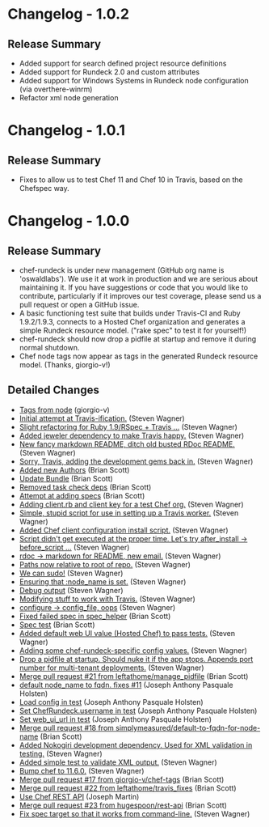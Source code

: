  # Changelog - 1.0.2
 ## Release Summary
  * Added support for search defined project resource definitions
  * Added support for Rundeck 2.0 and custom attributes
  * Added support for Windows Systems in Rundeck node configuration (via overthere-winrm)
  * Refactor xml node generation  
 # Changelog - 1.0.1
 ## Release Summary
  * Fixes to allow us to test Chef 11 and Chef 10 in Travis, based on the Chefspec way.
 # Changelog - 1.0.0
 ## Release Summary
  * chef-rundeck is under new management (GitHub org name is 'oswaldlabs').  We use it at work in production and we are serious about maintaining it.  If you have suggestions or code that you would like to contribute, particularly if it improves our test coverage, please send us a pull request or open a GitHub issue.
  * A basic functioning test suite that builds under Travis-CI and Ruby 1.9.2/1.9.3, connects to a Hosted Chef organization and generates a simple Rundeck resource model.  ("rake spec" to test it for yourself!)
  * chef-rundeck should now drop a pidfile at startup and remove it during normal shutdown.
  * Chef node tags now appear as tags in the generated Rundeck resource model.  (Thanks, giorgio-v!)

 ## Detailed Changes 
 * [Tags from node](https://github.com/oswaldlabs/chef-rundeck/commit/d83373be4b903595d4db30d8c41a0a3bad340994) (giorgio-v)
 * [Initial attempt at Travis-ification.](https://github.com/oswaldlabs/chef-rundeck/commit/f64bdfce1dd12368f8c2364dd29b8d8acc63c606) (Steven Wagner)
 * [Slight refactoring for Ruby 1.9/RSpec + Travis ...](https://github.com/oswaldlabs/chef-rundeck/commit/89b1e22ebd7b611aa1ce8f28d1364a24cbddb814) (Steven Wagner)
 * [Added jeweler dependency to make Travis happy.](https://github.com/oswaldlabs/chef-rundeck/commit/4cad7308687b4c2964474421b7f0028123bffad6) (Steven Wagner)
 * [New fancy markdown README, ditch old busted RDoc README.](https://github.com/oswaldlabs/chef-rundeck/commit/df015dbd7771c331e76898c30e90102868793f28) (Steven Wagner)
 * [Sorry, Travis, adding the development gems back in.](https://github.com/oswaldlabs/chef-rundeck/commit/659f413872c5923cf534aa964da92e9c2b0bda5b) (Steven Wagner)
 * [Added new Authors](https://github.com/oswaldlabs/chef-rundeck/commit/de29b9c2c516a1bae1521a702b45233383a30231) (Brian Scott)
 * [Update Bundle](https://github.com/oswaldlabs/chef-rundeck/commit/2f83030f879c47a638037f24de74f6b5e9a270a1) (Brian Scott)
 * [Removed task check deps](https://github.com/oswaldlabs/chef-rundeck/commit/26c1599dc2fe0c3865e80ca55abffee50e648033) (Brian Scott)
 * [Attempt at adding specs](https://github.com/oswaldlabs/chef-rundeck/commit/3d108b773ad0c34423060e508d275087693c0cb9) (Brian Scott)
 * [Adding client.rb and client key for a test Chef org.](https://github.com/oswaldlabs/chef-rundeck/commit/27aae944b4cc8cc58ef6fbb34dbcba9eb375d2d1) (Steven Wagner)
 * [Simple, stupid script for use in setting up a Travis worker.](https://github.com/oswaldlabs/chef-rundeck/commit/58b02ff7eb0378e7c20f412a85537625018a3131) (Steven Wagner)
 * [Added Chef client configuration install script.](https://github.com/oswaldlabs/chef-rundeck/commit/5d9ede2bb5c2736b10ba5401636a100dac9e9416) (Steven Wagner)
 * [Script didn't get executed at the proper time. Let's try after_install -> before_script ...](https://github.com/oswaldlabs/chef-rundeck/commit/d27eed173abc94469d83117999a31469af7500f2) (Steven Wagner)
 * [rdoc -> markdown for README, new email.](https://github.com/oswaldlabs/chef-rundeck/commit/7d1b27844c9e8a2f74e456a1524cfabebc4d4f8b) (Steven Wagner)
 * [Paths now relative to root of repo.](https://github.com/oswaldlabs/chef-rundeck/commit/92cf6ae73dd84ef0393dbf45a24ff9f2a5f3078c) (Steven Wagner)
 * [We can sudo!](https://github.com/oswaldlabs/chef-rundeck/commit/74533fd4f2d0264ccd488a93ed9a746dc0d517c1) (Steven Wagner)
 * [Ensuring that :node_name is set.](https://github.com/oswaldlabs/chef-rundeck/commit/de1e858d431492cc1a965a511ecd8f7c2a70b5ba) (Steven Wagner)
 * [Debug output](https://github.com/oswaldlabs/chef-rundeck/commit/e1eac806cba0207415d41179ddab18b3f22ae5f3) (Steven Wagner)
 * [Modifying stuff to work with Travis.](https://github.com/oswaldlabs/chef-rundeck/commit/9dbba97c7bd4d68f3b1413387217125fc7881f00) (Steven Wagner)
 * [configure -> config_file, oops](https://github.com/oswaldlabs/chef-rundeck/commit/ecc076674236fbd806b8f4c749dcf80fea6834ae) (Steven Wagner)
 * [Fixed failed spec in spec_helper](https://github.com/oswaldlabs/chef-rundeck/commit/5940e4fbeadc2fa486ce84d518fb538e7592b5c5) (Brian Scott)
 * [Spec test](https://github.com/oswaldlabs/chef-rundeck/commit/9a5fc66deb0513889de53a372b73031c99d5a6b8) (Brian Scott)
 * [Added default web UI value (Hosted Chef) to pass tests.](https://github.com/oswaldlabs/chef-rundeck/commit/6c49cd1b143283bb4637f66bcbcd0feec21e4575) (Steven Wagner)
 * [Adding some chef-rundeck-specific config values.](https://github.com/oswaldlabs/chef-rundeck/commit/6d0ae6e81fd890dad9b5388a559dfd6bbcb2d56f) (Steven Wagner)
 * [Drop a pidfile at startup. Should nuke it if the app stops.  Appends port number for multi-tenant deployments.](https://github.com/oswaldlabs/chef-rundeck/commit/af63dcf91260d0f2c3f4882d14f71f0cffb4f838) (Steven Wagner)
 * [Merge pull request #21 from leftathome/manage_pidfile](https://github.com/oswaldlabs/chef-rundeck/commit/98f30ddf318f61a70c4a824c2896da96c7435473) (Brian Scott)
 * [default node_name to fqdn. fixes #11](https://github.com/oswaldlabs/chef-rundeck/commit/efd6e1aec07b749dd7b288141dcf349bad49ced1) (Joseph Anthony Pasquale Holsten)
 * [Load config in test](https://github.com/oswaldlabs/chef-rundeck/commit/83c2d9b6558f02877b5a86b1ff8419b3d3b118a5) (Joseph Anthony Pasquale Holsten)
 * [Set ChefRundeck.username in test](https://github.com/oswaldlabs/chef-rundeck/commit/3e7e7632a1e39b95124221ba0fd9d7e69373dc5f) (Joseph Anthony Pasquale Holsten)
 * [Set web_ui_url in test](https://github.com/oswaldlabs/chef-rundeck/commit/e1a24b232522dfda24d52b1701152fd3958c0ca5) (Joseph Anthony Pasquale Holsten)
 * [Merge pull request #18 from simplymeasured/default-to-fqdn-for-node-name](https://github.com/oswaldlabs/chef-rundeck/commit/ecf4833ad067f983db24910485bfff0519dddc5c) (Brian Scott)
 * [Added Nokogiri development dependency. Used for XML validation in testing.](https://github.com/oswaldlabs/chef-rundeck/commit/91dfff2dcaa431582155f8eab0217bcd1b49854d) (Steven Wagner)
 * [Added simple test to validate XML output.](https://github.com/oswaldlabs/chef-rundeck/commit/eec5573c89dac33e1aea45f2f41319aa9218d4b5) (Steven Wagner)
 * [Bump chef to 11.6.0.](https://github.com/oswaldlabs/chef-rundeck/commit/7c0146c72d46c033b20917a92eb9cee7214603eb) (Steven Wagner)
 * [Merge pull request #17 from giorgio-v/chef-tags](https://github.com/oswaldlabs/chef-rundeck/commit/c1333410a4b9ea70c30574727d11557da5d71d7b) (Brian Scott)
 * [Merge pull request #22 from leftathome/travis_fixes](https://github.com/oswaldlabs/chef-rundeck/commit/12a8c79ecfa25c012d98a6202c87369c1ca0dc55) (Brian Scott)
 * [Use Chef REST API](https://github.com/oswaldlabs/chef-rundeck/commit/d122c213680b8c3ce3afa85a316d7849e72c5c48) (Joseph Martin)
 * [Merge pull request #23 from hugespoon/rest-api](https://github.com/oswaldlabs/chef-rundeck/commit/aa4530cf765afdf01d108562a78961fc90dbe19d) (Brian Scott)
 * [Fix spec target so that it works from command-line.](https://github.com/oswaldlabs/chef-rundeck/commit/aee31730f6f2520eda2ec6265a7c8bf0bd251879) (Steven Wagner)
